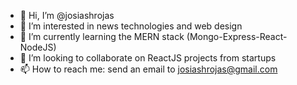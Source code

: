 - 👋 Hi, I’m @josiashrojas
- 👀 I’m interested in news technologies and web design
- 🌱 I’m currently learning the MERN stack (Mongo-Express-React-NodeJS)
- 💞️ I’m looking to collaborate on ReactJS projects from startups
- 📫 How to reach me: send an email to josiashrojas@gmail.com

<!---
Yoshiro1412/Yoshiro1412 is a ✨ special ✨ repository because its `README.md` (this file) appears on your GitHub profile.
You can click the Preview link to take a look at your changes.
--->
